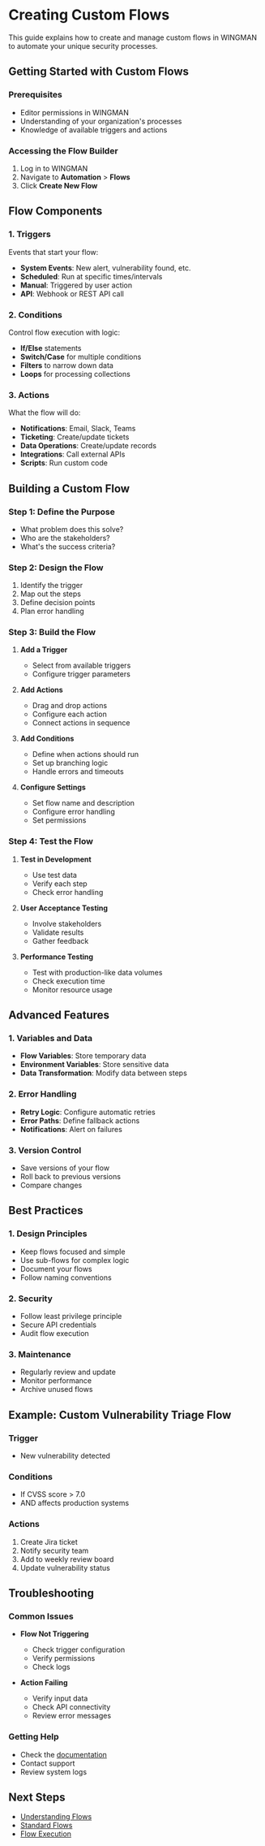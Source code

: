 # Creating Custom Flows

This guide explains how to create and manage custom flows in WINGMAN to automate your unique security processes.

## Getting Started with Custom Flows

### Prerequisites

- Editor permissions in WINGMAN
- Understanding of your organization's processes
- Knowledge of available triggers and actions

### Accessing the Flow Builder

1. Log in to WINGMAN
2. Navigate to **Automation** > **Flows**
3. Click **Create New Flow**

## Flow Components

### 1. Triggers

Events that start your flow:

- **System Events**: New alert, vulnerability found, etc.
- **Scheduled**: Run at specific times/intervals
- **Manual**: Triggered by user action
- **API**: Webhook or REST API call

### 2. Conditions

Control flow execution with logic:

- **If/Else** statements
- **Switch/Case** for multiple conditions
- **Filters** to narrow down data
- **Loops** for processing collections

### 3. Actions

What the flow will do:

- **Notifications**: Email, Slack, Teams
- **Ticketing**: Create/update tickets
- **Data Operations**: Create/update records
- **Integrations**: Call external APIs
- **Scripts**: Run custom code

## Building a Custom Flow

### Step 1: Define the Purpose

- What problem does this solve?
- Who are the stakeholders?
- What's the success criteria?

### Step 2: Design the Flow

1. Identify the trigger
2. Map out the steps
3. Define decision points
4. Plan error handling

### Step 3: Build the Flow

1. **Add a Trigger**
   - Select from available triggers
   - Configure trigger parameters

2. **Add Actions**
   - Drag and drop actions
   - Configure each action
   - Connect actions in sequence

3. **Add Conditions**
   - Define when actions should run
   - Set up branching logic
   - Handle errors and timeouts

4. **Configure Settings**
   - Set flow name and description
   - Configure error handling
   - Set permissions

### Step 4: Test the Flow

1. **Test in Development**
   - Use test data
   - Verify each step
   - Check error handling

2. **User Acceptance Testing**
   - Involve stakeholders
   - Validate results
   - Gather feedback

3. **Performance Testing**
   - Test with production-like data volumes
   - Check execution time
   - Monitor resource usage

## Advanced Features

### 1. Variables and Data

- **Flow Variables**: Store temporary data
- **Environment Variables**: Store sensitive data
- **Data Transformation**: Modify data between steps

### 2. Error Handling

- **Retry Logic**: Configure automatic retries
- **Error Paths**: Define fallback actions
- **Notifications**: Alert on failures

### 3. Version Control

- Save versions of your flow
- Roll back to previous versions
- Compare changes

## Best Practices

### 1. Design Principles

- Keep flows focused and simple
- Use sub-flows for complex logic
- Document your flows
- Follow naming conventions

### 2. Security

- Follow least privilege principle
- Secure API credentials
- Audit flow execution

### 3. Maintenance

- Regularly review and update
- Monitor performance
- Archive unused flows

## Example: Custom Vulnerability Triage Flow

### Trigger
- New vulnerability detected

### Conditions
- If CVSS score > 7.0
- AND affects production systems

### Actions
1. Create Jira ticket
2. Notify security team
3. Add to weekly review board
4. Update vulnerability status

## Troubleshooting

### Common Issues

- **Flow Not Triggering**
  - Check trigger configuration
  - Verify permissions
  - Check logs

- **Action Failing**
  - Verify input data
  - Check API connectivity
  - Review error messages

### Getting Help

- Check the [documentation](https://docs.wingman.peakdefence.com)
- Contact support
- Review system logs

## Next Steps

- [Understanding Flows](understanding-flows.md)
- [Standard Flows](standard-flows.md)
- [Flow Execution](execution.md)
